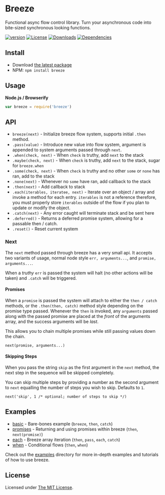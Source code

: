 # Breeze

Functional async flow control library. Turn your asynchronous code into bite-sized synchronous looking functions.

[![version][npm-version]][npm-url]
[![License][npm-license]][license-url]
[![Downloads][npm-downloads]][npm-url]
[![Dependencies][david-image]][david-url]

## Install

- Download [the latest package][download]
- NPM: `npm install breeze`

## Usage

**Node.js / Browserify**

```js
var breeze = require('breeze')
```

## API

- `breeze(next)` - Initialize breeze flow system, supports initial `.then` method.
- `.pass(value)` - Introduce new value into flow system, argument is appended to system arguments passed through `next`.
- `.when(check, next)` - When `check` is truthy, add `next` to the stack
- `.maybe(check, next)` - When `check` is truthy, add `next` to the stack, sugar for `breeze.when`
- `.some(check, next)` - When `check` is truthy and no other `some` or `none` has ran, add to the stack
- `.none(next)` - Whenever no `some` have ran, add callback to the stack
- `.then(next)` - Add callback to stack
- `.each(iterables, iteratee, next)` - Iterate over an object / array and invoke a method for each entry. `iterables` is not a reference therefore, you must properly store `iterables` outside of the flow if you plan to update or modify the object.
- `.catch(next)` - Any error caught will terminate stack and be sent here
- `.deferred()` - Returns a deferred promise system, allowing for a passable then / catch.
- `.reset()` - Reset current system

### Next

The `next` method passed through breeze has a very small api. It accepts two variants of usage, normal node style
`err, arguments...`, and `promise, arguments...`.

When a *truthy* `err` is passed the system will halt (no other actions will be taken) and `.catch` will be triggered.

#### Promises

When a `promise` is passed the system will attach to either the `then / catch` methods, or the `.then(then, catch)`
method style depending on the promise type passed. Whenever the `then` is invoked, any `arguments` passed along with
the passed promise are placed at the *front* of the arguments array, and the success arguments will be *last*.

This allows you to chain multiple promises while still passing values down the chain.

```
next(promise, arguments...)
```

#### Skipping Steps

When you pass the string `skip` as the first argument in the `next` method, the next step in the sequence will be skipped completely.

You can skip multiple steps by providing a number as the second argument to `next` equalling the number of steps you wish to skip. Defaults to `1`.

```
next('skip', 1 /* optional; number of steps to skip */)
```

## Examples

- [basic](examples/basic.js) - Bare-bones example (`breeze`, `then`, `catch`)
- [promises](examples/promises.js) - Returning and using promises within breeze (`then`, `next(promise)`)
- [each](examples/each.js) - Breeze array iteration (`then`, `pass`, `each`, `catch`)
- [when](examples/when.js) - Conditional flows (`then`, `when`)


Check out the [examples](examples/) directory for more in-depth examples and tutorials of how to use breeze.

## License

Licensed under [The MIT License](LICENSE).

[license-url]: https://github.com/Nijikokun/breeze/blob/master/LICENSE

[travis-url]: https://travis-ci.org/Nijikokun/breeze
[travis-image]: https://img.shields.io/travis/Nijikokun/breeze.svg?style=flat

[npm-url]: https://www.npmjs.com/package/breeze
[npm-license]: https://img.shields.io/npm/l/breeze.svg?style=flat
[npm-version]: https://img.shields.io/npm/v/breeze.svg?style=flat
[npm-downloads]: https://img.shields.io/npm/dm/breeze.svg?style=flat

[codeclimate-url]: https://codeclimate.com/github/Nijikokun/breeze
[codeclimate-quality]: https://img.shields.io/codeclimate/github/Nijikokun/breeze.svg?style=flat
[codeclimate-coverage]: https://img.shields.io/codeclimate/coverage/github/Nijikokun/breeze.svg?style=flat

[david-url]: https://david-dm.org/Nijikokun/breeze
[david-image]: https://img.shields.io/david/Nijikokun/breeze.svg?style=flat

[download]: https://github.com/Nijikokun/breeze/archive/v1.2.0.zip
